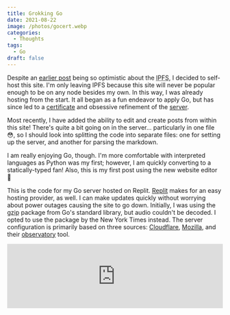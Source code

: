 ```yaml
---
title: Grokking Go
date: 2021-08-22
image: /photos/gocert.webp
categories:
  - Thoughts
tags:
  - Go
draft: false
---
```


Despite an [earlier post](/#Future%20of%20Blockchain%20Domains) being so optimistic about the <abbr title="InterPlanetary File System">IPFS</abbr>, I decided to self-host this site. I'm only leaving IPFS because this site will never be popular enough to be on any node besides my own. In this way, I was already hosting from the start. It all began as a fun endeavor to apply Go, but has since led to a [certificate](https://github.com/splch/google-go-coursera) and obsessive refinement of the [server](https://observatory.mozilla.org/analyze/slc.is).

Most recently, I have added the ability to edit and create posts from within this site! There's quite a bit going on in the server... particularly in one file 😳, so I should look into splitting the code into separate files: one for setting up the server, and another for parsing the markdown.

I am really enjoying Go, though. I'm more comfortable with interpreted languages as Python was my first; however, I am quickly converting to a statically-typed fan! Also, this is my first post using the new website editor 🤪

This is the code for my Go server hosted on Replit. [Replit](https://replit.com) makes for an easy hosting provider, as well. I can make updates quickly without worrying about power outages causing the site to go down. Initially, I was using the <abbr title="GNU's Not Unix! ZIP">gzip</abbr> package from Go's standard library, but audio couldn't be decoded. I opted to use the package by the New York Times instead. The server configuration is primarily based on three sources: [Cloudflare](https://blog.cloudflare.com/exposing-go-on-the-internet/), [Mozilla](https://ssl-config.mozilla.org/#server=go&version=1.16.7&config=intermediate&guideline=5.6), and their [observatory](https://observatory.mozilla.org/) tool.

<iframe class="web" width="100%" frameborder="0" src="https://replit.com/@splch/slcis?lite=1"></iframe>
